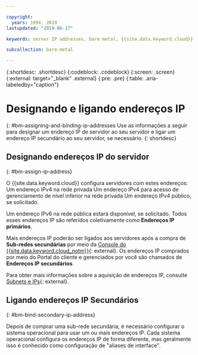```yaml
---

copyright:
  years: 1994, 2019
lastupdated: "2019-06-17"

keywords: server IP addresses, bare metal, {{site.data.keyword.cloud}}

subcollection: bare-metal

---
```


{:shortdesc: .shortdesc}
{:codeblock: .codeblock}
{:screen: .screen}
{:external: target="_blank" .external}
{:pre: .pre}
{:table: .aria-labeledby="caption"}

# Designando e ligando endereços IP
{: #bm-assigning-and-binding-ip-addresses
Use as informações a seguir para designar um endereço IP de servidor ao seu servidor e
ligar um endereço IP secundário ao seu servidor, se necessário.
{: shortdesc}

## Designando endereços IP do servidor
{: #bm-assign-ip-address}

O {{site.data.keyword.cloud}} configura servidores com estes endereços:
Um endereço IPv4 na rede privada
Um endereço IPv4 para acesso de gerenciamento de nível inferior
na rede privada
Um endereço IPv4 público, se solicitado.

Um endereço IPv6 na rede pública estará disponível, se solicitado. Todos esses endereços IP são
referidos coletivamente como **Endereços IP primários**.

Mais endereços IP poderão ser ligados aos servidores após a compra de **Sub-redes
secundárias** por meio da [Console do {{site.data.keyword.cloud_notm}}](https://cloud.ibm.com){: external}. Os endereços IP comprados por meio do Portal do cliente e gerenciados
por você são chamados de **Endereços IP secundários**.

Para obter mais informações sobre a aquisição de endereços IP, consulte [Subnets e IPs](https://cloud.ibm.com/docs/infrastructure/subnets/){: external}.


## Ligando endereços IP Secundários
{: #bm-bind-secondary-ip-address}

Depois de comprar uma sub-rede secundária, é necessário configurar o sistema operacional para usar um ou mais endereços IP. Cada sistema operacional configura os endereços IP de forma diferente, mas geralmente isso é conhecido como configuração de
"aliases de interface".
